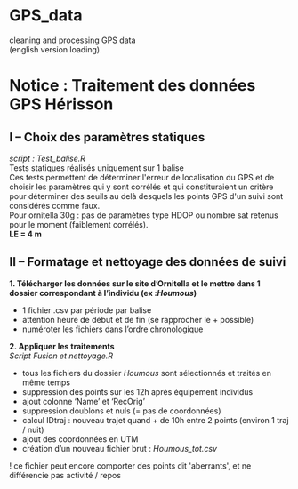 # GPS_data
cleaning and processing GPS data    
(english version loading)

# Notice : Traitement des données GPS Hérisson


## I – Choix des paramètres statiques   

_script : Test_balise.R_    
Tests statiques réalisés uniquement sur 1 balise     
Ces tests permettent de déterminer l'erreur de localisation du GPS et de choisir les paramètres qui y sont corrélés et qui constituraient un critère pour déterminer des seuils au delà desquels les points GPS d'un suivi sont considérés comme faux.    
Pour ornitella 30g : pas de paramètres type HDOP ou nombre sat retenus pour le moment (faiblement corrélés).    
__LE = 4 m__


## II – Formatage et nettoyage des données de suivi

__1.	Télécharger les données sur le site d’Ornitella et le mettre dans 1 dossier correspondant à l’individu (ex :_Houmous_)__     
- 1 fichier .csv par période par balise     
- attention heure de début et de fin (se rapprocher le + possible)    
- numéroter les fichiers dans l’ordre chronologique   

__2.	Appliquer les traitements__   
_Script Fusion et nettoyage.R_
- tous les fichiers du dossier _Houmous_ sont sélectionnés et traités en même temps
- suppression des points sur les 12h après équipement individus   
- ajout colonne ‘Name’ et ‘RecOrig’   
- suppression doublons et nuls (= pas de coordonnées)   
- calcul IDtraj : nouveau trajet quand + de 10h entre 2 points (environ 1 traj / nuit)    
- ajout des coordonnées en UTM    
- création d’un nouveau fichier brut : _Houmous_tot.csv_    

! ce fichier peut encore comporter des points dit 'aberrants', et ne différencie pas activité / repos



